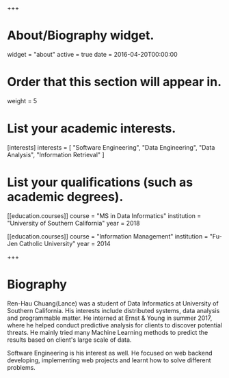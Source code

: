 +++
# About/Biography widget.
widget = "about"
active = true
date = 2016-04-20T00:00:00

# Order that this section will appear in.
weight = 5

# List your academic interests.
[interests]
  interests = [
    "Software Engineering",
    "Data Engineering",
    "Data Analysis",
    "Information Retrieval"
  ]

# List your qualifications (such as academic degrees).
[[education.courses]]
  course = "MS in Data Informatics"
  institution = "University of Southern California"
  year = 2018

[[education.courses]]
  course = "Information Management"
  institution = "Fu-Jen Catholic University"
  year = 2014

 
+++

# Biography

Ren-Hau Chuang(Lance) was a student of Data Informatics at University of Southern California. His interests include distributed systems, data analysis and programmable matter. He interned at Ernst & Young in summer 2017, where he helped conduct predictive analysis for clients to discover potential threats. He mainly tried many Machine Learning methods to predict the results based on client's large scale of data.

Software Engineering is his interest as well. He focused on web backend developing, implementing web projects and learnt how to solve different problems.



